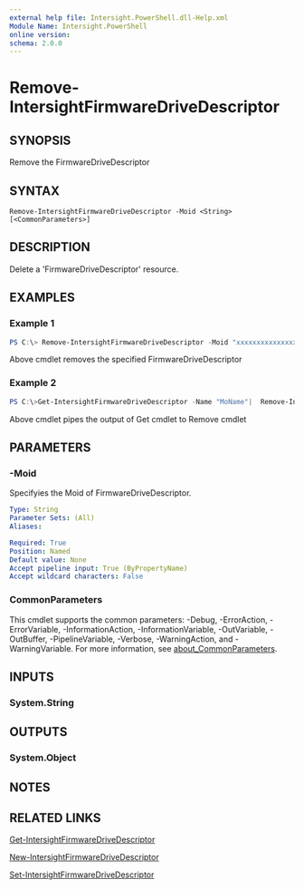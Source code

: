 ```yaml
---
external help file: Intersight.PowerShell.dll-Help.xml
Module Name: Intersight.PowerShell
online version:
schema: 2.0.0
---
```


# Remove-IntersightFirmwareDriveDescriptor

## SYNOPSIS
Remove the FirmwareDriveDescriptor

## SYNTAX

```
Remove-IntersightFirmwareDriveDescriptor -Moid <String> [<CommonParameters>]
```

## DESCRIPTION
Delete a &apos;FirmwareDriveDescriptor&apos; resource.

## EXAMPLES

### Example 1
```powershell
PS C:\> Remove-IntersightFirmwareDriveDescriptor -Moid "xxxxxxxxxxxxxxxxxxxxxxxxxxx"
```
Above cmdlet removes the specified FirmwareDriveDescriptor 

### Example 2
```powershell
PS C:\>Get-IntersightFirmwareDriveDescriptor -Name "MoName"|  Remove-IntersightFirmwareDriveDescriptor
```
Above cmdlet pipes the output of Get cmdlet to Remove cmdlet

## PARAMETERS

### -Moid
Specifyies the Moid of FirmwareDriveDescriptor.

```yaml
Type: String
Parameter Sets: (All)
Aliases:

Required: True
Position: Named
Default value: None
Accept pipeline input: True (ByPropertyName)
Accept wildcard characters: False
```

### CommonParameters
This cmdlet supports the common parameters: -Debug, -ErrorAction, -ErrorVariable, -InformationAction, -InformationVariable, -OutVariable, -OutBuffer, -PipelineVariable, -Verbose, -WarningAction, and -WarningVariable. For more information, see [about_CommonParameters](http://go.microsoft.com/fwlink/?LinkID=113216).

## INPUTS

### System.String

## OUTPUTS

### System.Object
## NOTES

## RELATED LINKS

[Get-IntersightFirmwareDriveDescriptor](./Get-IntersightFirmwareDriveDescriptor.md)

[New-IntersightFirmwareDriveDescriptor](./New-IntersightFirmwareDriveDescriptor.md)

[Set-IntersightFirmwareDriveDescriptor](./Set-IntersightFirmwareDriveDescriptor.md)

